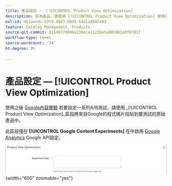 ```yaml
---
title: 產品設定 —  [!UICONTROL Product View Optimization]
description: 若為產品，請使用 [!UICONTROL Product View Optimization] 使用Google內容實驗設定一系列A/B測試的設定。
exl-id: db1aecdc-53f4-4043-9835-54a1a9687493
feature: Catalog Management, Products
source-git-commit: 01148770946a236ece2122be5a88b963a0f07d1f
workflow-type: tm+mt
source-wordcount: '74'
ht-degree: 0%

---
```


# 產品設定 —  [!UICONTROL Product View Optimization]

使用之後 [Google內容實驗](../merchandising-promotions/google-content-experiments.md) 若要設定一系列A/B測試，請使用 _[!UICONTROL Product View Optimization]_區段將來自Google的程式碼片段貼到要測試的原始產品中。

此區段僅在 **[!UICONTROL Google Content Experiments]** 在中啟用 [Google Analytics](../merchandising-promotions/google-analytics.md) Google API設定。

![產品檢視最佳化](./assets/product-view-optimization.png){width="600" zoomable="yes"}
